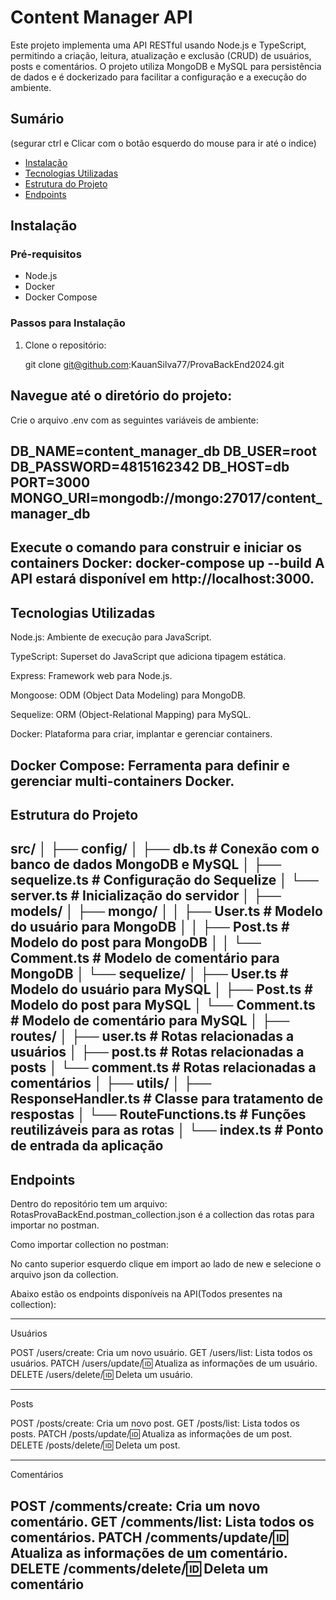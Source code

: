 # Content Manager API

Este projeto implementa uma API RESTful usando Node.js e TypeScript, permitindo a criação, leitura, atualização e exclusão (CRUD) de usuários, posts e comentários. O projeto utiliza MongoDB e MySQL para persistência de dados e é dockerizado para facilitar a configuração e a execução do ambiente.

## Sumário

(segurar ctrl e Clicar com o botão esquerdo do mouse para ir até o indice)

- [Instalação](#instalação)
- [Tecnologias Utilizadas](#tecnologias-utilizadas)
- [Estrutura do Projeto](#estrutura-do-projeto)
- [Endpoints](#endpoints)

## Instalação

### Pré-requisitos

- Node.js
- Docker
- Docker Compose

### Passos para Instalação

1. Clone o repositório:

   git clone git@github.com:KauanSilva77/ProvaBackEnd2024.git

Navegue até o diretório do projeto:
-----------------------------------------------------------------------------------
Crie o arquivo .env com as seguintes variáveis de ambiente:

DB_NAME=content_manager_db
DB_USER=root
DB_PASSWORD=4815162342
DB_HOST=db
PORT=3000
MONGO_URI=mongodb://mongo:27017/content_manager_db
------------------------------------------------------------------------------------

Execute o comando para construir e iniciar os containers Docker:
docker-compose up --build
A API estará disponível em http://localhost:3000.
------------------------------------------------------------------------------------

## Tecnologias Utilizadas

Node.js: Ambiente de execução para JavaScript.

TypeScript: Superset do JavaScript que adiciona tipagem estática.

Express: Framework web para Node.js.

Mongoose: ODM (Object Data Modeling) para MongoDB.

Sequelize: ORM (Object-Relational Mapping) para MySQL.

Docker: Plataforma para criar, implantar e gerenciar containers.

Docker Compose: Ferramenta para definir e gerenciar multi-containers Docker.
------------------------------------------------------------------------------------

## Estrutura do Projeto

src/
│
├── config/
│   ├── db.ts             # Conexão com o banco de dados MongoDB e MySQL
│   ├── sequelize.ts      # Configuração do Sequelize
│   └── server.ts         # Inicialização do servidor
│
├── models/
│   ├── mongo/
│   │   ├── User.ts       # Modelo do usuário para MongoDB
│   │   ├── Post.ts       # Modelo do post para MongoDB
│   │   └── Comment.ts    # Modelo de comentário para MongoDB
│   └── sequelize/
│       ├── User.ts       # Modelo do usuário para MySQL
│       ├── Post.ts       # Modelo do post para MySQL
│       └── Comment.ts    # Modelo de comentário para MySQL
│
├── routes/
│   ├── user.ts           # Rotas relacionadas a usuários
│   ├── post.ts           # Rotas relacionadas a posts
│   └── comment.ts        # Rotas relacionadas a comentários
│
├── utils/
│   ├── ResponseHandler.ts  # Classe para tratamento de respostas
│   └── RouteFunctions.ts   # Funções reutilizáveis para as rotas
│
└── index.ts              # Ponto de entrada da aplicação
------------------------------------------------------------------------------------

## Endpoints

Dentro do repositório tem um arquivo: RotasProvaBackEnd.postman_collection.json é a collection das rotas para importar no postman.

Como importar collection no postman:

No canto superior esquerdo clique em import ao lado de new e selecione o arquivo json da collection. 

Abaixo estão os endpoints disponíveis na API(Todos presentes na collection):

------------------------------------------------------------------------------------
Usuários

POST /users/create: Cria um novo usuário.
GET /users/list: Lista todos os usuários.
PATCH /users/update/:id: Atualiza as informações de um usuário.
DELETE /users/delete/:id: Deleta um usuário.

------------------------------------------------------------------------------------
Posts

POST /posts/create: Cria um novo post.
GET /posts/list: Lista todos os posts.
PATCH /posts/update/:id: Atualiza as informações de um post.
DELETE /posts/delete/:id: Deleta um post.

------------------------------------------------------------------------------------
Comentários

POST /comments/create: Cria um novo comentário.
GET /comments/list: Lista todos os comentários.
PATCH /comments/update/:id: Atualiza as informações de um comentário.
DELETE /comments/delete/:id: Deleta um comentário
------------------------------------------------------------------------------------